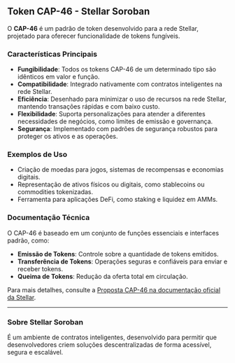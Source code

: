 ## Token CAP-46 - Stellar Soroban

O **CAP-46** é um padrão de token desenvolvido para a rede Stellar, projetado para oferecer funcionalidade de tokens fungíveis.

### Características Principais

- **Fungibilidade**: Todos os tokens CAP-46 de um determinado tipo são idênticos em valor e função.
- **Compatibilidade**: Integrado nativamente com contratos inteligentes na rede Stellar.
- **Eficiência**: Desenhado para minimizar o uso de recursos na rede Stellar, mantendo transações rápidas e com baixo custo.
- **Flexibilidade**: Suporta personalizações para atender a diferentes necessidades de negócios, como limites de emissão e governança.
- **Segurança**: Implementado com padrões de segurança robustos para proteger os ativos e as operações.

### Exemplos de Uso

- Criação de moedas para jogos, sistemas de recompensas e economias digitais.
- Representação de ativos físicos ou digitais, como stablecoins ou commodities tokenizadas.
- Ferramenta para aplicações DeFi, como staking e liquidez em AMMs.

### Documentação Técnica

O CAP-46 é baseado em um conjunto de funções essenciais e interfaces padrão, como:

- **Emissão de Tokens**: Controle sobre a quantidade de tokens emitidos.
- **Transferência de Tokens**: Operações seguras e confiáveis para enviar e receber tokens.
- **Queima de Tokens**: Redução da oferta total em circulação.

Para mais detalhes, consulte a [Proposta CAP-46 na documentação oficial da Stellar](https://github.com/stellar/stellar-protocol/blob/master/core/cap-0046.md).

---

### Sobre Stellar Soroban

É um ambiente de contratos inteligentes, desenvolvido para permitir que desenvolvedores criem soluções descentralizadas de forma acessível, segura e escalável.

